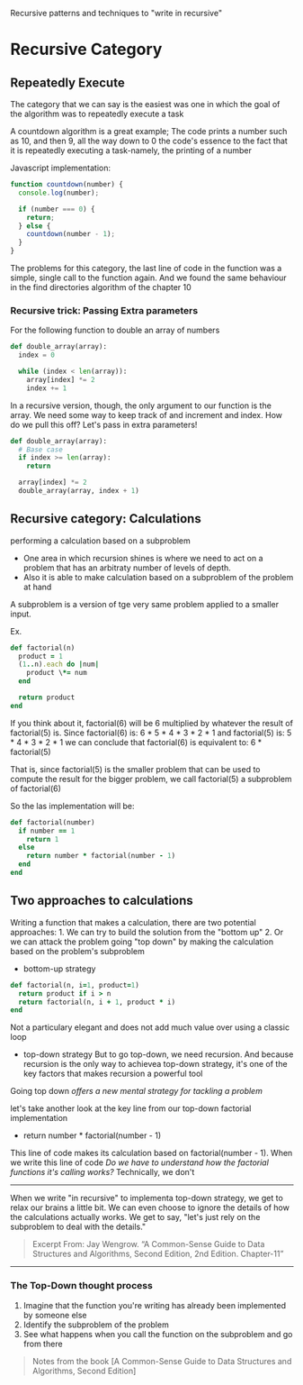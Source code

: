 Recursive patterns and techniques to "write in recursive"

# Recursive Category

## Repeatedly Execute

The category that we can say is the easiest was one in which the goal of the algorithm
was to repeatedly execute a task

A countdown algorithm is a great example; The code prints a number such as 10, and then 9, all the way down to 0
the code's essence to the fact that it is repeatedly executing a task-namely, the printing of a number

Javascript implementation:

```javascript
function countdown(number) {
  console.log(number);

  if (number === 0) {
    return;
  } else {
    countdown(number - 1);
  }
}
```

The problems for this category, the last line of code in the function was a simple, single call to the function again.
And we found the same behaviour in the find directories algorithm of the chapter 10

### Recursive trick: Passing Extra parameters

For the following function to double an array of numbers

```python
def double_array(array):
  index = 0

  while (index < len(array)):
    array[index] *= 2
    index += 1
```

In a recursive version, though, the only argument to our
function is the array. We need some way to keep track of and increment and index. How do we pull this off?
Let's pass in extra parameters!

```python
def double_array(array):
  # Base case
  if index >= len(array):
    return

  array[index] *= 2
  double_array(array, index + 1)
```

## Recursive category: Calculations

performing a calculation based on a subproblem

- One area in which recursion shines is where we need to act on a problem that has an arbitraty number of levels of depth.
- Also it is able to make calculation based on a subproblem of the problem at hand

A subproblem is a version of tge very same problem applied to a smaller input.

Ex.

```ruby
def factorial(n)
  product = 1
  (1..n).each do |num|
    product \*= num
  end

  return product
end
```

If you think about it, factorial(6) will be 6 multiplied by whatever the result of factorial(5) is.
Since factorial(6) is:
6 \* 5 \* 4 \* 3 \* 2 \* 1
and factorial(5) is:
5 \* 4 \* 3 \* 2 \* 1
we can conclude that factorial(6) is equivalent to:
6 \* factorial(5)

That is, since factorial(5) is the smaller problem that can be used to compute the result for the bigger
problem, we call factorial(5) a subproblem of factorial(6)

So the las implementation will be:

```ruby
def factorial(number)
  if number == 1
    return 1
  else
    return number * factorial(number - 1)
  end
end
```

## Two approaches to calculations

Writing a function that makes a calculation, there are two potential approaches: 1. We can try to build the solution from the "bottom up" 2. Or we can attack the problem going "top down" by making the calculation based on the problem's subproblem

- bottom-up strategy

```ruby
def factorial(n, i=1, product=1)
  return product if i > n
  return factorial(n, i + 1, product * i)
end
```

Not a particulary elegant and does not add much value over using a classic loop

- top-down strategy
  But to go top-down, we need recursion. And because recursion is the only way to achievea top-down strategy,
  it's one of the key factors that makes recursion a powerful tool

Going top down _offers a new mental strategy for tackling a problem_

let's take another look at the key line from our top-down factorial implementation

- return number \* factorial(number - 1)

This line of code makes its calculation based on factorial(number - 1). When we write this line of code
_Do we have to understand how the factorial functions it's calling works?_ Technically, we don't

---

When we write "in recursive" to implementa top-down strategy, we get to relax our brains a little bit.
We can even choose to ignore the details of how the calculations actually works. We get to say,
"let's just rely on the subproblem to deal with the details."

> Excerpt From: Jay Wengrow. “A Common-Sense Guide to Data Structures and Algorithms, Second Edition, 2nd Edition. Chapter-11”

---

### The Top-Down thought process

1. Imagine that the function you're writing has already been implemented by someone else
2. Identify the subproblem of the problem
3. See what happens when you call the function on the subproblem and go from there

> Notes from the book [A Common-Sense Guide to Data Structures and Algorithms, Second Edition]
